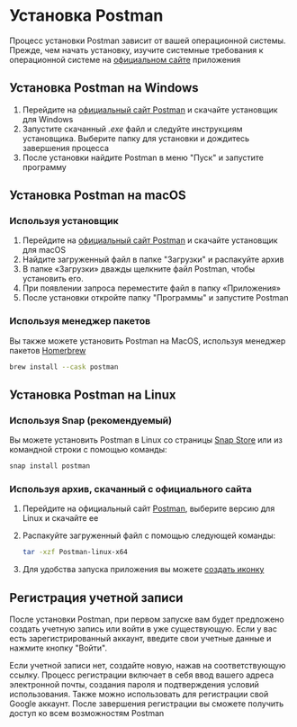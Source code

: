 # Установка Postman

Процесс установки Postman зависит от вашей операционной системы. Прежде, чем начать установку, изучите системные требования к операционной системе на [официальном сайте](https://learning.postman.com/docs/getting-started/installation/installation-and-updates/) приложения

## Установка Postman на Windows

1. Перейдите на [официальный сайт Postman](https://www.postman.com/downloads) и скачайте установщик для Windows
2. Запустите скачанный *.exe* файл и следуйте инструкциям установщика. Выберите папку для установки и дождитесь завершения процесса
3. После установки найдите Postman в меню "Пуск" и запустите программу

## Установка Postman на macOS

### Используя установщик

1. Перейдите на [официальный сайт Postman](https://www.postman.com/downloads) и скачайте установщик для macOS
2. Найдите загруженный файл в папке "Загрузки" и распакуйте архив
3. В папке «Загрузки» дважды щелкните файл Postman, чтобы установить его.
4. При появлении запроса переместите файл в папку «Приложения»
5. После установки откройте папку "Программы" и запустите Postman

### Используя менеджер пакетов

Вы также можете установить Postman на MacOS, используя менеджер пакетов [Homerbrew](https://brew.sh/)

```bash
brew install --cask postman
```

## Установка Postman на Linux

### Используя Snap (рекомендуемый)

Вы можете установить Postman в Linux со страницы [Snap Store](https://snapcraft.io/postman) или из командной строки с помощью команды:

```bash
snap install postman
```

### Используя архив, скачанный с официального сайта

1. Перейдите на официальный сайт [Postman](https://www.postman.com/downloads), выберите версию для Linux и скачайте ее

2. Распакуйте загруженный файл с помощью следующей команды:

    ```bash
    tar -xzf Postman-linux-x64
    ```

3. Для удобства запуска приложения вы можете [создать иконку](https://learning.postman.com/docs/getting-started/installation/installation-and-updates/#create-a-linux-launcher-icon)

## Регистрация учетной записи

После установки Postman, при первом запуске вам будет предложено создать учетную запись или войти в уже существующую. Если у вас есть зарегистрированный аккаунт, введите свои учетные данные и нажмите кнопку "Войти".

Если учетной записи нет, создайте новую, нажав на соответствующую ссылку. Процесс регистрации включает в себя ввод вашего адреса электронной почты, создания пароля и подтверждения условий использования. Также можно использовать для регистрации свой Google аккаунт. После завершения регистрации вы сможете получить доступ ко всем возможностям Postman
